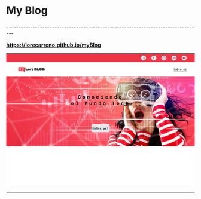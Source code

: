 
<h1>My Blog</h1>
---------------------------------------------------------------------------------

**https://lorecarreno.github.io/myBlog**

![](https://github.com/lorecarreno/myBlog/blob/main/assets/img/responsive-blog.png?raw=true)


---------------------------------------------------------------------------------